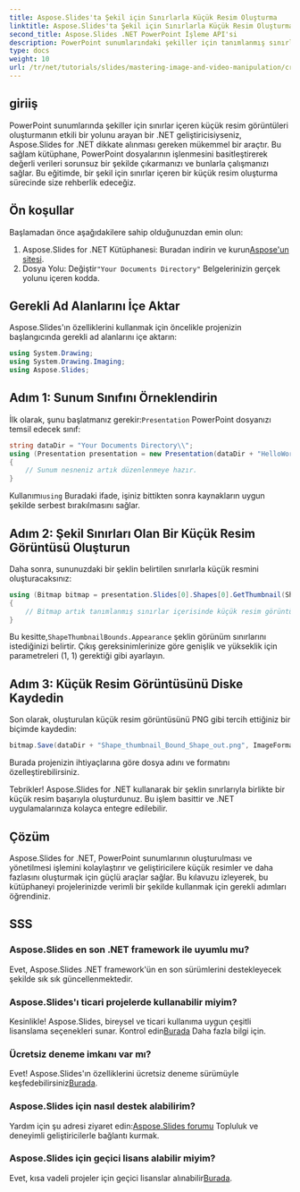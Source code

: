 ```yaml
---
title: Aspose.Slides'ta Şekil için Sınırlarla Küçük Resim Oluşturma
linktitle: Aspose.Slides'ta Şekil için Sınırlarla Küçük Resim Oluşturma
second_title: Aspose.Slides .NET PowerPoint İşleme API'si
description: PowerPoint sunumlarındaki şekiller için tanımlanmış sınırlara sahip küçük resim görüntüleri oluşturmak için Aspose.Slides for .NET'i nasıl kullanacağınızı öğrenin. Bu kapsamlı kılavuz adım adım talimatlar sağlar.
type: docs
weight: 10
url: /tr/net/tutorials/slides/mastering-image-and-video-manipulation/create-thumbnail-bounds-shape/
---
```

## giriiş

PowerPoint sunumlarında şekiller için sınırlar içeren küçük resim görüntüleri oluşturmanın etkili bir yolunu arayan bir .NET geliştiricisiyseniz, Aspose.Slides for .NET dikkate alınması gereken mükemmel bir araçtır. Bu sağlam kütüphane, PowerPoint dosyalarının işlenmesini basitleştirerek değerli verileri sorunsuz bir şekilde çıkarmanızı ve bunlarla çalışmanızı sağlar. Bu eğitimde, bir şekil için sınırlar içeren bir küçük resim oluşturma sürecinde size rehberlik edeceğiz.

## Ön koşullar

Başlamadan önce aşağıdakilere sahip olduğunuzdan emin olun:

1.  Aspose.Slides for .NET Kütüphanesi: Buradan indirin ve kurun[Aspose'un sitesi](https://releases.aspose.com/slides/net/).
2.  Dosya Yolu: Değiştir`"Your Documents Directory"` Belgelerinizin gerçek yolunu içeren kodda.

## Gerekli Ad Alanlarını İçe Aktar

Aspose.Slides'ın özelliklerini kullanmak için öncelikle projenizin başlangıcında gerekli ad alanlarını içe aktarın:

```csharp
using System.Drawing;
using System.Drawing.Imaging;
using Aspose.Slides;
```

## Adım 1: Sunum Sınıfını Örneklendirin

 İlk olarak, şunu başlatmanız gerekir:`Presentation` PowerPoint dosyanızı temsil edecek sınıf:

```csharp
string dataDir = "Your Documents Directory\\";
using (Presentation presentation = new Presentation(dataDir + "HelloWorld.pptx"))
{
    // Sunum nesneniz artık düzenlenmeye hazır.
}
```

 Kullanımı`using` Buradaki ifade, işiniz bittikten sonra kaynakların uygun şekilde serbest bırakılmasını sağlar.

## Adım 2: Şekil Sınırları Olan Bir Küçük Resim Görüntüsü Oluşturun

Daha sonra, sununuzdaki bir şeklin belirtilen sınırlarla küçük resmini oluşturacaksınız:

```csharp
using (Bitmap bitmap = presentation.Slides[0].Shapes[0].GetThumbnail(ShapeThumbnailBounds.Appearance, 1, 1))
{
    // Bitmap artık tanımlanmış sınırlar içerisinde küçük resim görüntüsünü içeriyor.
}
```

 Bu kesitte,`ShapeThumbnailBounds.Appearance` şeklin görünüm sınırlarını istediğinizi belirtir. Çıkış gereksinimlerinize göre genişlik ve yükseklik için parametreleri (1, 1) gerektiği gibi ayarlayın.

## Adım 3: Küçük Resim Görüntüsünü Diske Kaydedin

Son olarak, oluşturulan küçük resim görüntüsünü PNG gibi tercih ettiğiniz bir biçimde kaydedin:

```csharp
bitmap.Save(dataDir + "Shape_thumbnail_Bound_Shape_out.png", ImageFormat.Png);
```

Burada projenizin ihtiyaçlarına göre dosya adını ve formatını özelleştirebilirsiniz.

Tebrikler! Aspose.Slides for .NET kullanarak bir şeklin sınırlarıyla birlikte bir küçük resim başarıyla oluşturdunuz. Bu işlem basittir ve .NET uygulamalarınıza kolayca entegre edilebilir.

## Çözüm

Aspose.Slides for .NET, PowerPoint sunumlarının oluşturulması ve yönetilmesi işlemini kolaylaştırır ve geliştiricilere küçük resimler ve daha fazlasını oluşturmak için güçlü araçlar sağlar. Bu kılavuzu izleyerek, bu kütüphaneyi projelerinizde verimli bir şekilde kullanmak için gerekli adımları öğrendiniz.

## SSS

### Aspose.Slides en son .NET framework ile uyumlu mu?

Evet, Aspose.Slides .NET framework'ün en son sürümlerini destekleyecek şekilde sık sık güncellenmektedir.

### Aspose.Slides'ı ticari projelerde kullanabilir miyim?

 Kesinlikle! Aspose.Slides, bireysel ve ticari kullanıma uygun çeşitli lisanslama seçenekleri sunar. Kontrol edin[Burada](https://purchase.aspose.com/buy) Daha fazla bilgi için.

### Ücretsiz deneme imkanı var mı?

 Evet! Aspose.Slides'ın özelliklerini ücretsiz deneme sürümüyle keşfedebilirsiniz[Burada](https://releases.aspose.com/).

### Aspose.Slides için nasıl destek alabilirim?

Yardım için şu adresi ziyaret edin:[Aspose.Slides forumu](https://forum.aspose.com/c/slides/11) Topluluk ve deneyimli geliştiricilerle bağlantı kurmak.

### Aspose.Slides için geçici lisans alabilir miyim?

 Evet, kısa vadeli projeler için geçici lisanslar alınabilir[Burada](https://purchase.aspose.com/temporary-license/).